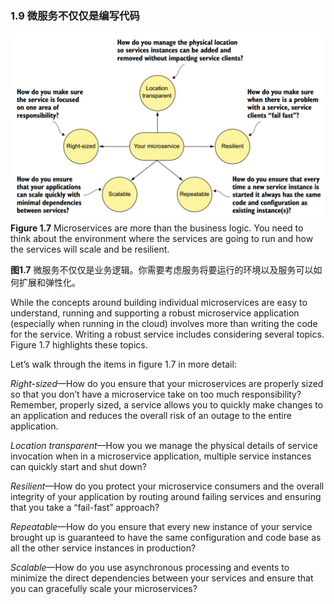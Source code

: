 ### 1.9 微服务不仅仅是编写代码

![](/assets/figure1.7.png)**Figure 1.7** Microservices are more than the business logic. You need to think about the environment where the services are going to run and how the services will scale and be resilient.

**图1.7** 微服务不仅仅是业务逻辑。你需要考虑服务将要运行的环境以及服务可以如何扩展和弹性化。

While the concepts around building individual microservices are easy to understand, running and supporting a robust microservice application \(especially when running in the cloud\) involves more than writing the code for the service. Writing a robust service includes considering several topics. Figure 1.7 highlights these topics.

Let’s walk through the items in figure 1.7 in more detail:

_Right-sized_—How do you ensure that your microservices are properly sized so that you don’t have a microservice take on too much responsibility? Remember, properly sized, a service allows you to quickly make changes to an application and reduces the overall risk of an outage to the entire application.

_Location transparent_—How you we manage the physical details of service invocation when in a microservice application, multiple service instances can quickly start and shut down?

_Resilient_—How do you protect your microservice consumers and the overall integrity of your application by routing around failing services and ensuring that you take a “fail-fast” approach?

_Repeatable_—How do you ensure that every new instance of your service brought up is guaranteed to have the same configuration and code base as all the other service instances in production?

_Scalable_—How do you use asynchronous processing and events to minimize the direct dependencies between your services and ensure that you can gracefully scale your microservices?

